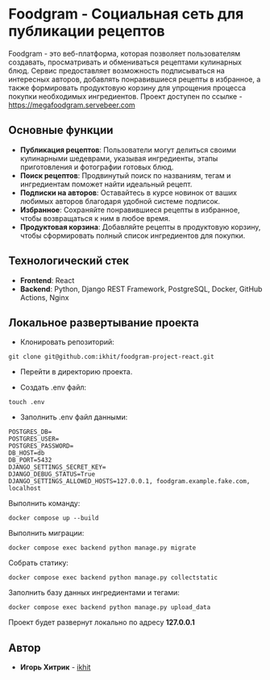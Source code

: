 # Foodgram - Социальная сеть для публикации рецептов

Foodgram - это веб-платформа, которая позволяет пользователям создавать, просматривать и обмениваться рецептами кулинарных блюд. Сервис предоставляет возможность подписываться на интересных авторов, добавлять понравившиеся рецепты в избранное, а также формировать продуктовую корзину для упрощения процесса покупки необходимых ингредиентов. Проект доступен по ссылке - https://megafoodgram.servebeer.com

## Основные функции

- **Публикация рецептов**: Пользователи могут делиться своими кулинарными шедеврами, указывая ингредиенты, этапы приготовления и фотографии готовых блюд.
- **Поиск рецептов**: Продвинутый поиск по названиям, тегам и ингредиентам поможет найти идеальный рецепт.
- **Подписки на авторов**: Оставайтесь в курсе новинок от ваших любимых авторов благодаря удобной системе подписок.
- **Избранное**: Сохраняйте понравившиеся рецепты в избранное, чтобы возвращаться к ним в любое время.
- **Продуктовая корзина**: Добавляйте рецепты в продуктовую корзину, чтобы сформировать полный список ингредиентов для покупки.

## Технологический стек

- **Frontend**: React
- **Backend**: Python, Django REST Framework, PostgreSQL, Docker, GitHub Actions, Nginx

## Локальное развертывание проекта

- Клонировать репозиторий: 

```
git clone git@github.com:ikhit/foodgram-project-react.git
```

- Перейти в директорию проекта.

- Создать .env файл:

```
touch .env
```

- Заполнить .env файл данными:

```
POSTGRES_DB=
POSTGRES_USER=
POSTGRES_PASSWORD=
DB_HOST=db
DB_PORT=5432
DJANGO_SETTINGS_SECRET_KEY=
DJANGO_DEBUG_STATUS=True 
DJANGO_SETTINGS_ALLOWED_HOSTS=127.0.0.1, foodgram.example.fake.com, localhost
```

Выполнить команду:

```
docker compose up --build
```

Выполнить миграции:

```
docker compose exec backend python manage.py migrate
```

Собрать статику:

```
docker compose exec backend python manage.py collectstatic
```

Заполнить базу данных ингредиентами и тегами:

```
docker compose exec backend python manage.py upload_data
```

Проект будет развернут локально по адресу **127.0.0.1**

## Автор

- **Игорь Хитрик** - [ikhit](https://github.com/ikhit)